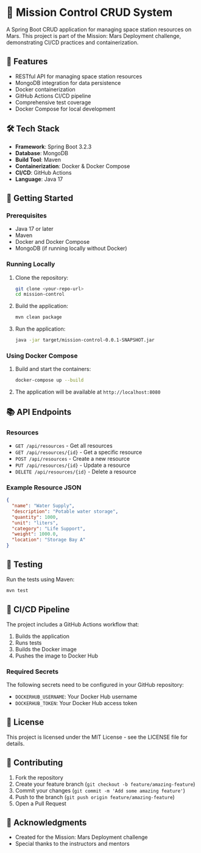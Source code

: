 # 🚀 Mission Control CRUD System

A Spring Boot CRUD application for managing space station resources on Mars. This project is part of the Mission: Mars Deployment challenge, demonstrating CI/CD practices and containerization.

## 🌟 Features

- RESTful API for managing space station resources
- MongoDB integration for data persistence
- Docker containerization
- GitHub Actions CI/CD pipeline
- Comprehensive test coverage
- Docker Compose for local development

## 🛠️ Tech Stack

- **Framework**: Spring Boot 3.2.3
- **Database**: MongoDB
- **Build Tool**: Maven
- **Containerization**: Docker & Docker Compose
- **CI/CD**: GitHub Actions
- **Language**: Java 17

## 🚀 Getting Started

### Prerequisites

- Java 17 or later
- Maven
- Docker and Docker Compose
- MongoDB (if running locally without Docker)

### Running Locally

1. Clone the repository:
   ```bash
   git clone <your-repo-url>
   cd mission-control
   ```

2. Build the application:
   ```bash
   mvn clean package
   ```

3. Run the application:
   ```bash
   java -jar target/mission-control-0.0.1-SNAPSHOT.jar
   ```

### Using Docker Compose

1. Build and start the containers:
   ```bash
   docker-compose up --build
   ```

2. The application will be available at `http://localhost:8080`

## 📚 API Endpoints

### Resources

- `GET /api/resources` - Get all resources
- `GET /api/resources/{id}` - Get a specific resource
- `POST /api/resources` - Create a new resource
- `PUT /api/resources/{id}` - Update a resource
- `DELETE /api/resources/{id}` - Delete a resource

### Example Resource JSON

```json
{
  "name": "Water Supply",
  "description": "Potable water storage",
  "quantity": 1000,
  "unit": "liters",
  "category": "Life Support",
  "weight": 1000.0,
  "location": "Storage Bay A"
}
```

## 🧪 Testing

Run the tests using Maven:
```bash
mvn test
```

## 🔄 CI/CD Pipeline

The project includes a GitHub Actions workflow that:
1. Builds the application
2. Runs tests
3. Builds the Docker image
4. Pushes the image to Docker Hub

### Required Secrets

The following secrets need to be configured in your GitHub repository:
- `DOCKERHUB_USERNAME`: Your Docker Hub username
- `DOCKERHUB_TOKEN`: Your Docker Hub access token

## 📝 License

This project is licensed under the MIT License - see the LICENSE file for details.

## 👥 Contributing

1. Fork the repository
2. Create your feature branch (`git checkout -b feature/amazing-feature`)
3. Commit your changes (`git commit -m 'Add some amazing feature'`)
4. Push to the branch (`git push origin feature/amazing-feature`)
5. Open a Pull Request

## 🙏 Acknowledgments

- Created for the Mission: Mars Deployment challenge
- Special thanks to the instructors and mentors